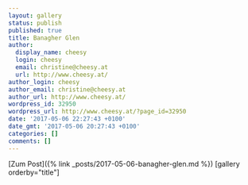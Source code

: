 ```yaml
---
layout: gallery
status: publish
published: true
title: Banagher Glen
author:
  display_name: cheesy
  login: cheesy
  email: christine@cheesy.at
  url: http://www.cheesy.at/
author_login: cheesy
author_email: christine@cheesy.at
author_url: http://www.cheesy.at/
wordpress_id: 32950
wordpress_url: http://www.cheesy.at/?page_id=32950
date: '2017-05-06 22:27:43 +0100'
date_gmt: '2017-05-06 20:27:43 +0100'
categories: []
comments: []
---
```


[Zum Post]({% link _posts/2017-05-06-banagher-glen.md %})
[gallery orderby="title"]
